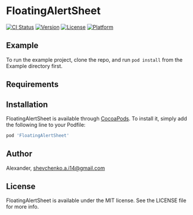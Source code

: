 # FloatingAlertSheet

[![CI Status](https://img.shields.io/travis/Alexander/FloatingAlertSheet.svg?style=flat)](https://travis-ci.org/Alexander/FloatingAlertSheet)
[![Version](https://img.shields.io/cocoapods/v/FloatingAlertSheet.svg?style=flat)](https://cocoapods.org/pods/FloatingAlertSheet)
[![License](https://img.shields.io/cocoapods/l/FloatingAlertSheet.svg?style=flat)](https://cocoapods.org/pods/FloatingAlertSheet)
[![Platform](https://img.shields.io/cocoapods/p/FloatingAlertSheet.svg?style=flat)](https://cocoapods.org/pods/FloatingAlertSheet)

## Example

To run the example project, clone the repo, and run `pod install` from the Example directory first.

## Requirements

## Installation

FloatingAlertSheet is available through [CocoaPods](https://cocoapods.org). To install
it, simply add the following line to your Podfile:

```ruby
pod 'FloatingAlertSheet'
```

## Author

Alexander, shevchenko.a.i14@gmail.com

## License

FloatingAlertSheet is available under the MIT license. See the LICENSE file for more info.
